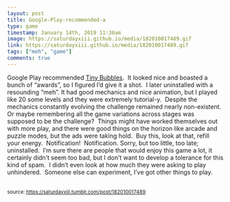 ```yaml
---
layout: post
title: Google-Play-recommended-a
type: game
timestamp: January 14th, 2019 11:36am
image: https://saturdayxiii.github.io/media/182010017489.gif
link: https://saturdayxiii.github.io/media/182010017489.gif
tags: ["meh", "game"]
comments: true
---
```


Google Play recommended <a href="https://play.google.com/store/apps/details?id=com.pinestreetcodeworks.TinyBubbles" target="_blank">Tiny Bubbles</a>.  It looked nice and boasted a bunch of “awards”, so I figured I’d give it a shot.  I later uninstalled with a resounding “meh”.
It had good mechanics and nice animation, but I played like 20 some levels and they were extremely tutorial-y.  Despite the mechanics constantly evolving the challenge remained nearly non-existent.  Or maybe remembering all the game variations across stages was supposed to be the challenge?  Things might have worked themselves out with more play, and there were good things on the horizon like arcade and puzzle modes, but the ads were taking hold.  Buy this, look at that, refill your energy.  Notification!  Notification.
Sorry, but too little, too late; uninstalled.  I’m sure there are people that would enjoy this game a lot, it certainly didn’t seem too bad, but I don’t want to develop a tolerance for this kind of spam.  I didn’t even look at how much they were asking to play unhindered.  Someone else can experiment, I’ve got other things to play.<br/><br/>
 
  
<small>source: https://saturdayxiii.tumblr.com/post/182010017489</small>